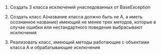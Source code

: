 1.  Создать 3 класса исключений унаследованных от BaseException

2. Создать класс А(название класса должно быть не А, а иметь осознанное название) имеющий не менее трех методов, которые в случае ошибки или нестандартного поведения выбрасывают исключения

3. Реализовать класс, имеющий методы работающие с объектами класса А и обрабатывающие исключения
